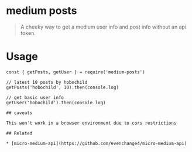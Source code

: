 # medium posts 

> A cheeky way to get a medium user info and post info without an api token.

# Usage

```
const { getPosts, getUser } = require('medium-posts')

// latest 10 posts by hobochild
getPosts('hobochild', 10).then(console.log)

// get basic user info
getUser('hobochild').then(console.log)

## caveats 

This won't work in a browser environment due to cors restrictions

## Related

* [micro-medium-api](https://github.com/evenchange4/micro-medium-api)

